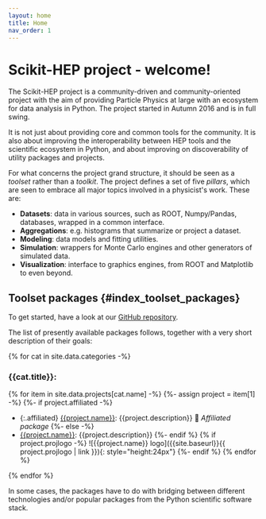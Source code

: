 ```yaml
---
layout: home
title: Home
nav_order: 1
---
```


Scikit-HEP project - welcome!
=============================

The Scikit-HEP project is a community-driven and
community-oriented project with the aim of providing Particle Physics at
large with an ecosystem for data analysis in Python. The project started
in Autumn 2016 and is in full swing.

It is not just about providing core and common tools for the community.
It is also about improving the interoperability between HEP tools and
the scientific ecosystem in Python, and about improving on
discoverability of utility packages and projects.

For what concerns the project grand structure, it should be seen as a
*toolset* rather than a *toolkit*. The project defines a set of five
*pillars*, which are seen to embrace all major topics involved in a
physicist\'s work. These are:

- **Datasets**: data in various sources, such as ROOT, Numpy/Pandas,
  databases, wrapped in a common interface.
- **Aggregations**: e.g. histograms that summarize or project a
  dataset.
- **Modeling**: data models and fitting utilities.
- **Simulation**: wrappers for Monte Carlo engines and other
  generators of simulated data.
- **Visualization**: interface to graphics engines, from ROOT and
  Matplotlib to even beyond.

Toolset packages {#index_toolset_packages}
----------------

To get started, have a look at our [GitHub repository][].


The list of presently available packages follows, together with a very
short description of their goals:

{% for cat in site.data.categories -%}
### {{cat.title}}:

{% for item in site.data.projects[cat.name] -%}
{%- assign project = item[1] -%}
{%- if project.affiliated -%}
- {:.affiliated} [{{project.name}}]({{project.url}}): {{project.description}} 🤝 *Affiliated package* 
{%- else -%}
- [{{project.name}}]({{project.url}}): {{project.description}}
{%- endif %} {% if project.projlogo -%}
![{{project.name}} logo]({{site.baseurl}}{{ project.projlogo | link }}){: style="height:24px"}
{%- endif %}
{% endfor %}

{% endfor %}

In some cases, the packages have to do with bridging between different
technologies and/or popular packages from the Python scientific software
stack.

[GitHub repository]: https://github.com/scikit-hep/
